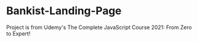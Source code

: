 # Bankist-Landing-Page

Project is from Udemy's The Complete JavaScript Course 2021: From Zero to Expert!
